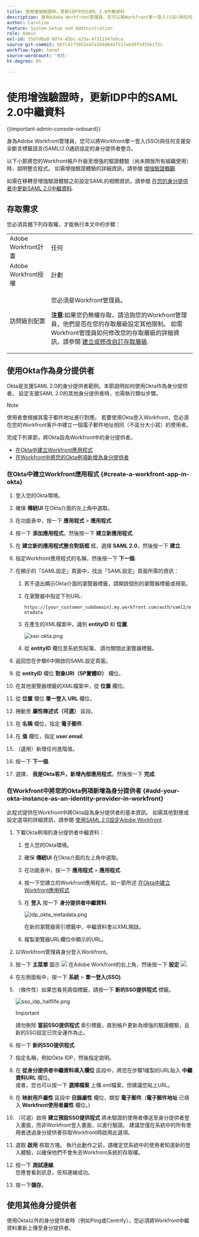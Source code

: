 ```yaml
---
title: 使用增強驗證時，更新IDP中的SAML 2.0中繼資料
description: 身為Adobe Workfront管理員，您可以將Workfront單一登入(SSO)與任何支援安全斷言標籤語言(SAML)2.0通訊協定的身分提供者整合。
author: Caroline
feature: System Setup and Administration
role: Admin
exl-id: 55d7d8a8-0dfe-45bc-a23a-47111347e9ca
source-git-commit: b6fc4775953e47a1b9d84d7537a6d9f5d35b1f2c
workflow-type: tm+mt
source-wordcount: '935'
ht-degree: 0%

---
```


# 使用增強驗證時，更新IDP中的SAML 2.0中繼資料

<!-- enhanced authentication is no longer available for workfront customers -->

{{important-admin-console-onboard}}

身為Adobe Workfront管理員，您可以將Workfront單一登入(SSO)與任何支援安全斷言標籤語言(SAML)2.0通訊協定的身分提供者整合。

以下小節將您的Workfront帳戶升級至增強的驗證體驗（尚未開放所有組織使用）時，說明整合程式。 如需增強驗證體驗的詳細資訊，請參閱 [增強驗證概觀](../../../administration-and-setup/manage-workfront/security/get-started-enhanced-authentication.md).

如需在移轉至增強驗證體驗之前設定SAML的相關資訊，請參閱 [在您的身分提供者中更新SAML 2.0中繼資料](../../../administration-and-setup/add-users/single-sign-on/update-saml-2-metadata-ip.md).


## 存取需求

您必須具備下列存取權，才能執行本文中的步驟：

<table style="table-layout:auto"> 
 <col> 
 <col> 
 <tbody> 
  <tr> 
   <td role="rowheader">Adobe Workfront計畫</td> 
   <td>任何</td> 
  </tr> 
  <tr> 
   <td role="rowheader">Adobe Workfront授權</td> 
   <td>計劃</td> 
  </tr> 
  <tr> 
   <td role="rowheader">訪問級別配置</td> 
   <td> <p>您必須是Workfront管理員。</p> <p><b>注意</b>:如果您仍無權存取，請洽詢您的Workfront管理員，他們是否在您的存取層級設定其他限制。 如需Workfront管理員如何修改您的存取層級的詳細資訊，請參閱 <a href="../../../administration-and-setup/add-users/configure-and-grant-access/create-modify-access-levels.md" class="MCXref xref">建立或修改自訂存取層級</a>.</p> </td> 
  </tr> 
 </tbody> 
</table>

## 使用Okta作為身分提供者

Okta是支援SAML 2.0的身分提供者範例。本節說明如何使用Okta作為身分提供者。 設定支援SAML 2.0的其他身分提供者時，也需執行類似步驟。

>[!NOTE]
>
>使用者會根據其電子郵件地址進行對應。 若要使用Okta登入Workfront，您必須在您的Workfront客戶中建立一個電子郵件地址相同（不區分大小寫）的使用者。

完成下列章節，將Okta設為Workfront中的身分提供者。

* [在Okta中建立Workfront應用程式](#create-a-workfront-app-in-okta)
* [在Workfront中將您的Okta例項新增為身分提供者](#add-your-okta-instance-as-an-identity-provider-in-workfront)

### 在Okta中建立Workfront應用程式 {#create-a-workfront-app-in-okta}

1. 登入您的Okta環境。
1. 確保 **傳統UI** 在Okta介面的左上角中選取。
1. 在功能表中，按一下 **應用程式** > **應用程式**.

1. 按一下 **添加應用程式**，然後按一下 **建立新應用程式**.

1. 在 **建立新的應用程式整合對話框** 框，選擇 **SAML 2.0**，然後按一下 **建立**.

1. 指定Workfront應用程式的名稱，然後按一下 **下一個**.
1. 在顯示的「SAML設定」頁面中，找出「SAML設定」頁面所需的資訊：

   1. 若不退出顯示Okta介面的瀏覽器標籤，請開啟個別的瀏覽器標籤或視窗。
   1. 在瀏覽器中指定下列URL:

      `https://[your_customer_subdomain].my.workfront.com/auth/saml2/metadata`

   1. 在產生的XML檔案中，識別 **entityID** 和 **位置**.

      ![sso-okta.png](assets/sso-okta.png)

   1. 從 **entityID** 欄位至系統剪貼簿。 請勿關閉此瀏覽器標籤。

1. 返回您在步驟6中開啟的SAML設定頁面。
1. 從 **entityID** 欄位 **對象URI（SP實體ID）** 欄位。

1. 在其他瀏覽器標籤的XML檔案中，從 **位置** 欄位。
1. 從 **位置** 欄位 **單一登入** **URL** 欄位。

1. 捲動至 **屬性陳述式（可選）** 區段。
1. 在 **名稱** 欄位，指定 **電子郵件**.

1. 在 **值** 欄位，指定 **user.email**.

1. （選用）新增任何進階值。
1. 按一下 **下一個**.
1. 選擇， **我是Okta客戶，新增內部應用程式**，然後按一下 **完成**.

### 在Workfront中將您的Okta例項新增為身分提供者 {#add-your-okta-instance-as-an-identity-provider-in-workfront}

此程式提供在Workfront中將Okta設為身分提供者的基本資訊。 如需其他對應或設定選項的詳細資訊，請參閱 [使用SAML 2.0設定Adobe Workfront](../../../administration-and-setup/add-users/single-sign-on/configure-workfront-saml-2.md).

1. 下載Okta例項的身分提供者中繼資料：

   1. 登入您的Okta環境。
   1. 確保 **傳統UI** 在Okta介面的左上角中選取。
   1. 在功能表中，按一下 **應用程式** > **應用程式**.

   1. 按一下您建立的Workfront應用程式，如一節所述 [在Okta中建立Workfront應用程式](#create-a-workfront-app-in-okta)
   1. 在 **登入** 按一下 **身分提供者中繼資料**.

      ![idp_okta_metadata.png](assets/idp-okta-metadata.png)

      在新的瀏覽器索引標籤中，中繼資料會以XML開啟。

   1. 複製瀏覽器URL欄位中顯示的URL。

1. 以Workfront管理員身分登入Workfront。
1. 按一下 **主菜單** 圖示 ![](assets/main-menu-icon.png) 在Adobe Workfront的右上角，然後按一下 **設定** ![](assets/gear-icon-settings.png).

1. 在左側面板中，按一下 **系統** > **單一登入(SSO)**.

1. （條件性）如果您看見兩個標籤，請按一下 **新的SSO提供程式** 標籤。

   ![sso_idp_halflife.png](assets/sso-idp-halflife-350x234.png)

   >[!IMPORTANT]
   >
   >請勿刪除 **當前SSO提供程式** 索引標籤，直到帳戶更新為增強的驗證體驗，且新的SSO設定已完全運作為止。

1. 按一下 **新的SSO提供程式**.
1. 指定名稱，例如Okta IDP，然後指定說明。
1. 在 **從身分提供者中繼資料填入欄位** 區段中，將您在步驟1複製的URL貼入 **中繼資料URL** 欄位。\
   或者，您也可以按一下 **選擇檔案** 上傳.xml檔案，但建議您貼上URL。

1. 在 **映射用戶屬性** 區段中 **目錄屬性** 欄位，類型 **電子郵件**. (**電子郵件地址** 已填入 **Workfront使用者屬性** 欄位。)

1. （可選）啟用 **建立預設SSO提供程式** 將未驗證的使用者傳送至身分提供者登入畫面，而非Workfront登入畫面，以進行驗證。 建議您僅在系統中的所有使用者透過身分提供者存取Workfront時啟用此選項。
1. 選取 **啟用** 核取方塊。 執行此動作之前，請確定您系統中的使用者知道新的登入體驗，以確保他們不會失去Workfront系統的存取權。
1. 按一下 **測試連線**.\
   您應會看到訊息，告知連線成功。

1. 按一下&#x200B;**儲存**。

## 使用其他身分提供者

使用Okta以外的身分提供者時（例如Ping或Centrify），您必須將Workfront中繼資料重新上傳至身分提供者。
